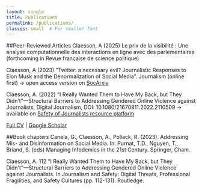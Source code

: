 ```yaml
---
layout: single
title: Publications
permalink: /publications/
classes: small  # For smaller font
---
```


##Peer-Reviewed Articles
Claesson, A (2025) Le prix de la visibilité : Une analyse computationnelle des interactions en ligne avec des parlementaires (forthcoming in Revue française de science politique)


Claesson, A (2023) “Twitter: a necessary evil? Journalistic Responses to Elon Musk and the Denormalization of Social Media”. Journalism (online first)
-> open access version on [SocArxiv](https://osf.io/preprints/socarxiv/b54at_v1)

Claesson, A. (2022) “I Really Wanted Them to Have My Back, but They Didn’t”—Structural Barriers to Addressing Gendered Online Violence against Journalists, Digital Journalism, DOI: 10.1080/21670811.2022.2110509
-> available on [Safety of Journalists resource platform](https://safetyofjournalists.org/academic-research/i-really-wanted-them-to-have-my-back-but-they-didn-t-structural-barriers-to-addressing-gendered-online-violence-against-journalists)

[Full CV](../assets/cv.pdf) | [Google Scholar]([https://scholar.google.com/citations?user=lYqPQXMAAAAJ](https://scholar.google.com/citations?user=lYqPQXMAAAAJ&hl=sv&oi=ao))

##Book chapters
Canela, G., Claesson, A., Pollack, R. (2023). Addressing Mis- and Disinformation on Social Media. In: Purnat, T.D., Nguyen, T., Briand, S. (eds) Managing Infodemics in the 21st Century. Springer, Cham.

Claesson, A. 112 “I Really Wanted Them to Have My Back, but They Didn't”—Structural Barriers to Addressing Gendered Online Violence against Journalists. In Journalism and Safety: Digital Threats, Professional Fragilities, and Safety Cultures (pp. 112-131). Routledge.
